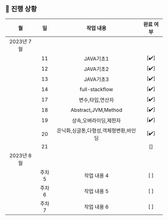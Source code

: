 ## 🚟 진행 상황

|     월      |     일     |     작업 내용      | 완료 여부 |
| :---------: | :---------: | :----------------: | :-------: |
|   2023년 7월 |             |                    |           |
|             |     11   | JAVA기초1        |    [✔️]    |
|             |     12   | JAVA기초2        |    [✔️]    |
|             |     13   | JAVA기초3        |    [✔️]    |
|             |     14   | full-stackflow        |    [✔️]    |
|             |     17   | 변수,타입,연산자        |    [✔️]    |
|             |     18   | Abstract,JVM,Method        |    [✔️]    |
|             |     19   | 상속,오버라이딩,제한자       |    [✔️]    |
|             |     20   | 은닉화,싱글톤,다형성,객체형변환,바인딩       |    [✔️]    |
|             |     21   |        |    []    |
|   2023년 8월 |             |                    |           |
|             |     주차 5   | 작업 내용 4        |    [ ]    |
|             |     주차 6   | 작업 내용 5        |    [ ]    |
|             |     주차 7   | 작업 내용 6        |    [ ]    |
